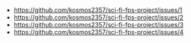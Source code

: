 - https://github.com/kosmos2357/sci-fi-fps-project/issues/1
- https://github.com/kosmos2357/sci-fi-fps-project/issues/2
- https://github.com/kosmos2357/sci-fi-fps-project/issues/3
- https://github.com/kosmos2357/sci-fi-fps-project/issues/4